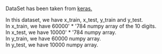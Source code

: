 DataSet has been taken from <a href=http://yann.lecun.com/exdb/mnist/> keras.</a>

In this dataset, we have x_train, x_test, y_train and y_test.<br>
In x_train, we have 60000' * '784 numpy array of the 10 digits.<br>
In x_test, we have 10000' * '784 numpy array.<br>
In y_train, we have 60000 numpy array.<br>
In y_test, we have 10000 numpy array.
